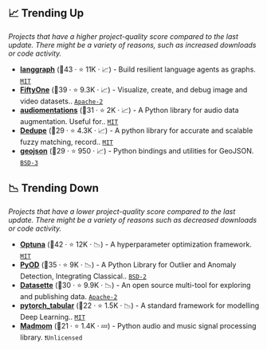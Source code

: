 ## 📈 Trending Up

_Projects that have a higher project-quality score compared to the last update. There might be a variety of reasons, such as increased downloads or code activity._

- <b><a href="https://github.com/langchain-ai/langgraph">langgraph</a></b> (🥈43 ·  ⭐ 11K · 📈) - Build resilient language agents as graphs. <code><a href="http://bit.ly/34MBwT8">MIT</a></code>
- <b><a href="https://github.com/voxel51/fiftyone">FiftyOne</a></b> (🥈39 ·  ⭐ 9.3K · 📈) - Visualize, create, and debug image and video datasets.. <code><a href="http://bit.ly/3nYMfla">Apache-2</a></code> <code><img src="https://git.io/JLy1A" style="display:inline;" width="13" height="13"></code> <code><img src="https://git.io/JLy1Q" style="display:inline;" width="13" height="13"></code> <code><img src="https://git.io/JLy1E" style="display:inline;" width="13" height="13"></code>
- <b><a href="https://github.com/iver56/audiomentations">audiomentations</a></b> (🥈31 ·  ⭐ 2K · 📈) - A Python library for audio data augmentation. Useful for.. <code><a href="http://bit.ly/34MBwT8">MIT</a></code>
- <b><a href="https://github.com/dedupeio/dedupe">Dedupe</a></b> (🥉29 ·  ⭐ 4.3K · 📈) - A python library for accurate and scalable fuzzy matching, record.. <code><a href="http://bit.ly/34MBwT8">MIT</a></code>
- <b><a href="https://github.com/jazzband/geojson">geojson</a></b> (🥉29 ·  ⭐ 950 · 📈) - Python bindings and utilities for GeoJSON. <code><a href="http://bit.ly/3aKzpTv">BSD-3</a></code>

## 📉 Trending Down

_Projects that have a lower project-quality score compared to the last update. There might be a variety of reasons such as decreased downloads or code activity._

- <b><a href="https://github.com/optuna/optuna">Optuna</a></b> (🥇42 ·  ⭐ 12K · 📉) - A hyperparameter optimization framework. <code><a href="http://bit.ly/34MBwT8">MIT</a></code>
- <b><a href="https://github.com/yzhao062/pyod">PyOD</a></b> (🥈35 ·  ⭐ 9K · 📉) - A Python Library for Outlier and Anomaly Detection, Integrating Classical.. <code><a href="http://bit.ly/3rqEWVr">BSD-2</a></code>
- <b><a href="https://github.com/simonw/datasette">Datasette</a></b> (🥈30 ·  ⭐ 9.9K · 📉) - An open source multi-tool for exploring and publishing data. <code><a href="http://bit.ly/3nYMfla">Apache-2</a></code>
- <b><a href="https://github.com/manujosephv/pytorch_tabular">pytorch_tabular</a></b> (🥉22 ·  ⭐ 1.5K · 📉) - A standard framework for modelling Deep Learning.. <code><a href="http://bit.ly/34MBwT8">MIT</a></code> <code><img src="https://git.io/JLy1Q" style="display:inline;" width="13" height="13"></code>
- <b><a href="https://github.com/CPJKU/madmom">Madmom</a></b> (🥉21 ·  ⭐ 1.4K · 💤) - Python audio and music signal processing library. <code>❗Unlicensed</code>

